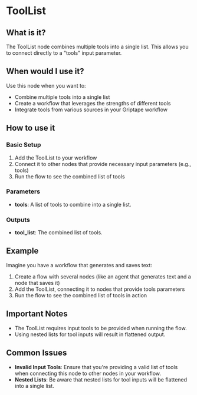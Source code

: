 # ToolList

## What is it?

The ToolList node combines multiple tools into a single list. This allows you to connect directly to a "tools" input parameter.

## When would I use it?

Use this node when you want to:

- Combine multiple tools into a single list
- Create a workflow that leverages the strengths of different tools
- Integrate tools from various sources in your Griptape workflow

## How to use it

### Basic Setup

1. Add the ToolList to your workflow
1. Connect it to other nodes that provide necessary input parameters (e.g., tools)
1. Run the flow to see the combined list of tools

### Parameters

- **tools**: A list of tools to combine into a single list.

### Outputs

- **tool_list**: The combined list of tools.

## Example

Imagine you have a workflow that generates and saves text:

1. Create a flow with several nodes (like an agent that generates text and a node that saves it)
1. Add the ToolList, connecting it to nodes that provide tools parameters
1. Run the flow to see the combined list of tools in action

## Important Notes

- The ToolList requires input tools to be provided when running the flow.
- Using nested lists for tool inputs will result in flattened output.

## Common Issues

- **Invalid Input Tools**: Ensure that you're providing a valid list of tools when connecting this node to other nodes in your workflow.
- **Nested Lists**: Be aware that nested lists for tool inputs will be flattened into a single list.
